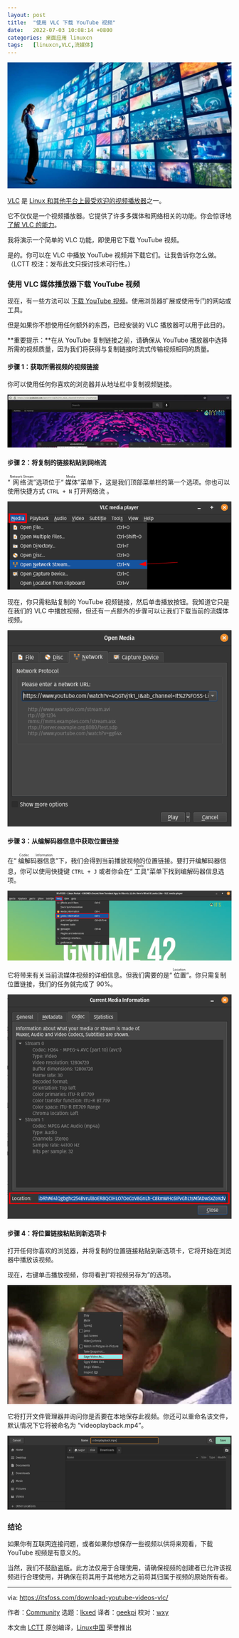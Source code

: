 ```yaml
---
layout: post
title:	"使用 VLC 下载 YouTube 视频"
date:	2022-07-03 10:08:14 +0800 
categories:	桌面应用 linuxcn 
tags:	[linuxcn,VLC,流媒体]
---
```



![](/Asserts/Images/album/202207/03/100812twzmm942m4o7lmzq.jpg)


[VLC](https://www.videolan.org/vlc/) 是 [Linux 和其他平台上最受欢迎的视频播放器](https://itsfoss.com/video-players-linux/)之一。


它不仅仅是一个视频播放器。它提供了许多多媒体和网络相关的功能。你会惊讶地 [了解 VLC 的能力](https://itsfoss.com/vlc-pro-tricks-linux/)。


我将演示一个简单的 VLC 功能，即使用它下载 YouTube 视频。


是的。你可以在 VLC 中播放 YouTube 视频并下载它们。让我告诉你怎么做。（LCTT 校注：发布此文只探讨技术可行性。）


### 使用 VLC 媒体播放器下载 YouTube 视频


现在，有一些方法可以 [下载 YouTube 视频](https://itsfoss.com/download-youtube-videos-ubuntu/)。使用浏览器扩展或使用专门的网站或工具。


但是如果你不想使用任何额外的东西，已经安装的 VLC 播放器可以用于此目的。


\*\*重要提示：\*\*在从 YouTube 复制链接之前，请确保从 YouTube 播放器中选择所需的视频质量，因为我们将获得与复制链接时流式传输视频相同的质量。


#### 步骤 1：获取所需视频的视频链接


你可以使用任何你喜欢的浏览器并从地址栏中复制视频链接。


![copy youtube link](/Asserts/Images/album/202207/03/100814rl88u1u3ks6168hz.jpg)


#### 步骤 2：将复制的链接粘贴到网络流


“<ruby> 网络流 <rt>  Network Stream </rt></ruby>”选项位于“<ruby> 媒体 <rt>  Media </rt></ruby>”菜单下，这是我们顶部菜单栏的第一个选项。你也可以使用快捷方式 `CTRL + N` 打开网络流 。


![click on media and select network stream](/Asserts/Images/album/202207/03/100814lo19qq33d3e3ebe1.png)


现在，你只需粘贴复制的 YouTube 视频链接，然后单击播放按钮。我知道它只是在我们的 VLC 中播放视频，但还有一点额外的步骤可以让我们下载当前的流媒体视频。


![paste video link](/Asserts/Images/album/202207/03/100815qc7h1hbowl1hhf7l.png)


#### 步骤 3：从编解码器信息中获取位置链接


在“<ruby> 编解码器信息 <rt>  Codec Information </rt></ruby>”下，我们会得到当前播放视频的位置链接。要打开编解码器信息，你可以使用快捷键 `CTRL + J` 或者你会在“<ruby> 工具 <rt>  Tools </rt></ruby>”菜单下找到编解码器信息选项。


![click on tools and then codec information](/Asserts/Images/album/202207/03/100815nupwwrgbwr44yywm.png)


它将带来有关当前流媒体视频的详细信息。但我们需要的是“<ruby> 位置 <rt>  Location </rt></ruby>”。你只需复制位置链接，我们的任务就完成了 90%。


![copy location link](/Asserts/Images/album/202207/03/100815lheros60kheg8y66.png)


#### 步骤 4：将位置链接粘贴到新选项卡


打开任何你喜欢的浏览器，并将复制的位置链接粘贴到新选项卡，它将开始在浏览器中播放该视频。


现在，右键单击播放视频，你将看到“将视频另存为”的选项。


![click on save](/Asserts/Images/album/202207/03/100815tijfififfgzi71lg.jpg)


它将打开文件管理器并询问你是否要在本地保存此视频。你还可以重命名该文件，默认情况下它将被命名为 “videoplayback.mp4”。


![showing file in folder](/Asserts/Images/album/202207/03/100816iqjlcqys2q4q34ls.png)


### 结论


如果你有互联网连接问题，或者如果你想保存一些视频以供将来观看，下载 YouTube 视频是有意义的。


当然，我们不鼓励盗版。此方法仅用于合理使用，请确保视频的创建者已允许该视频进行合理使用，并确保在将其用于其他地方之前将其归属于视频的原始所有者。




---


via: <https://itsfoss.com/download-youtube-videos-vlc/>


作者：[Community](https://itsfoss.com/author/itsfoss/) 选题：[lkxed](https://github.com/lkxed) 译者：[geekpi](https://github.com/geekpi) 校对：[wxy](https://github.com/wxy)


本文由 [LCTT](https://github.com/LCTT/TranslateProject) 原创编译，[Linux中国](https://linux.cn/) 荣誉推出
